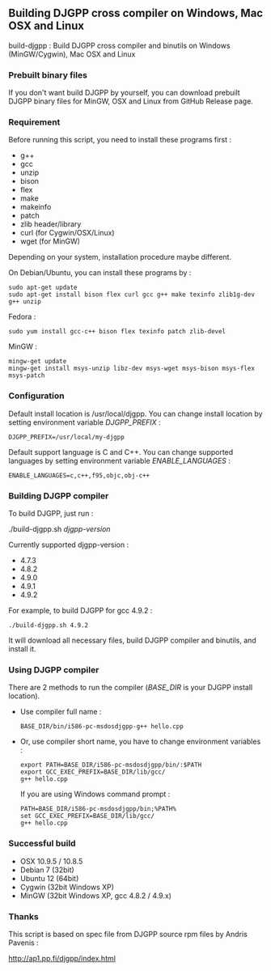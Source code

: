 ## Building DJGPP cross compiler on Windows, Mac OSX and Linux

build-djgpp : Build DJGPP cross compiler and binutils on Windows (MinGW/Cygwin), Mac OSX and Linux

### Prebuilt binary files

If you don't want build DJGPP by yourself, you can download prebuilt DJGPP binary files for MinGW, OSX and Linux from GitHub Release page.

### Requirement

Before running this script, you need to install these programs first :

* g++
* gcc
* unzip
* bison
* flex
* make
* makeinfo
* patch
* zlib header/library
* curl (for Cygwin/OSX/Linux)
* wget (for MinGW)

Depending on your system, installation procedure maybe different.

On Debian/Ubuntu, you can install these programs by :

```
sudo apt-get update
sudo apt-get install bison flex curl gcc g++ make texinfo zlib1g-dev g++ unzip
```

Fedora :

```
sudo yum install gcc-c++ bison flex texinfo patch zlib-devel
```

MinGW :

```
mingw-get update
mingw-get install msys-unzip libz-dev msys-wget msys-bison msys-flex msys-patch
```

### Configuration

Default install location is /usr/local/djgpp. You can change install location by setting environment variable *DJGPP_PREFIX* :

```
DJGPP_PREFIX=/usr/local/my-djgpp
```

Default support language is C and C++. You can change supported languages by setting environment variable *ENABLE_LANGUAGES* :

```
ENABLE_LANGUAGES=c,c++,f95,objc,obj-c++
```

### Building DJGPP compiler

To build DJGPP, just run :

./build-djgpp.sh *djgpp-version*

Currently supported djgpp-version :

* 4.7.3
* 4.8.2
* 4.9.0
* 4.9.1
* 4.9.2

For example, to build DJGPP for gcc 4.9.2 :

```
./build-djgpp.sh 4.9.2
```

It will download all necessary files, build DJGPP compiler and binutils, and install it.

### Using DJGPP compiler

There are 2 methods to run the compiler (*BASE_DIR* is your DJGPP install location).

* Use compiler full name :

    ```
	BASE_DIR/bin/i586-pc-msdosdjgpp-g++ hello.cpp
	```

* Or, use compiler short name, you have to change environment variables :

	```
	export PATH=BASE_DIR/i586-pc-msdosdjgpp/bin/:$PATH
	export GCC_EXEC_PREFIX=BASE_DIR/lib/gcc/
	g++ hello.cpp
	```

	If you are using Windows command prompt :

	```
	PATH=BASE_DIR/i586-pc-msdosdjgpp/bin;%PATH%
	set GCC_EXEC_PREFIX=BASE_DIR/lib/gcc/
	g++ hello.cpp
	```

### Successful build

* OSX 10.9.5 / 10.8.5
* Debian 7 (32bit)
* Ubuntu 12 (64bit)
* Cygwin (32bit Windows XP)
* MinGW (32bit Windows XP, gcc 4.8.2 / 4.9.x)

### Thanks

This script is based on spec file from DJGPP source rpm files by Andris Pavenis :

<http://ap1.pp.fi/djgpp/index.html>
